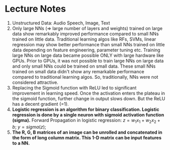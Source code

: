 # Lecture Notes
1. Unstructured Data: Audio Speech, Image, Text
2. Only large NNs (=> large number of layers and weights) trained on large data show remarkably improved performance compared to small NNs trained on little data. Traditional learning algos like RFs, SVMs, linear regression may show better performance than small NNs trained on little data depending on feature engineering, parameter tuning etc. Training large NNs on large data became possible ONLY with large hardware like GPUs. Prior to GPUs, it was not possible to train large NNs on large data and only small NNs could be trained on small data. These small NNs trained on small data didn't show any remarkable performance compared to traditional learning algos. So, traditionally, NNs were not considered attractive.
3.  Replacing the Sigmoid function with ReLU led to significant improvement in learning speed. Once the activation enters the plateau in the sigmoid function, further change in output slows down. But the ReLU has a decent gradient (=1).
4.  **Logistic regression is an algorithm for binary classification. Logistic regression is done by a single neuron with sigmoid activation function (sigma).** Forward Propagation in logistic regression: $z=w_1x_1+w_2x_2+b$; $y=sigma(z)$;
5.  **The R, G, B matrices of an image can be unrolled and concatenated in the form of long column matrix. This 1-D matrix can be input features to a NN.**
